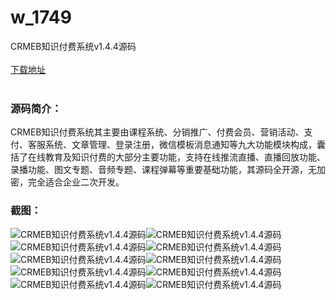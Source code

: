 # w_1749
CRMEB知识付费系统v1.4.4源码
<br/></br>
[下载地址](https://www.uuid2.com/1749.html "下载地址")
<br/></br>
<h3>源码简介：</h3>
<p>CRMEB知识付费系统其主要由课程系统、分销推广、付费会员、营销活动、支付、客服系统、文章管理、登录注册，微信模板消息通知等九大功能模块构成，囊括了在线教育及知识付费的大部分主要功能，支持在线推流直播、直播回放功能、录播功能、图文专题、音频专题、课程弹幕等重要基础功能，其源码全开源，无加密，完全适合企业二次开发。<p>
<h3>截图：</h3>
<img src="https://www.uuid2.com/wp-content/uploads/img/202110/3e4058c599.png" alt="CRMEB知识付费系统v1.4.4源码"><img src="https://www.uuid2.com/wp-content/uploads/img/202110/fc23c90558.jpg" alt="CRMEB知识付费系统v1.4.4源码"><img src="https://www.uuid2.com/wp-content/uploads/img/202110/8a8828f732.jpg" alt="CRMEB知识付费系统v1.4.4源码"><img src="https://www.uuid2.com/wp-content/uploads/img/202110/a312521522.jpg" alt="CRMEB知识付费系统v1.4.4源码"><img src="https://www.uuid2.com/wp-content/uploads/img/202110/edd3edb388.jpg" alt="CRMEB知识付费系统v1.4.4源码"><img src="https://www.uuid2.com/wp-content/uploads/img/202110/7f7666b153.jpg" alt="CRMEB知识付费系统v1.4.4源码"><img src="https://www.uuid2.com/wp-content/uploads/img/202110/f199d6c750.jpg" alt="CRMEB知识付费系统v1.4.4源码"><img src="https://www.uuid2.com/wp-content/uploads/img/202110/8ee870b524.jpg" alt="CRMEB知识付费系统v1.4.4源码"><img src="https://www.uuid2.com/wp-content/uploads/img/202110/8ee870b670.jpg" alt="CRMEB知识付费系统v1.4.4源码"><img src="https://www.uuid2.com/wp-content/uploads/img/202110/3cb3161968.jpg" alt="CRMEB知识付费系统v1.4.4源码">
